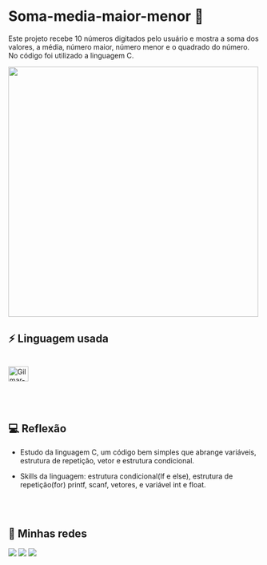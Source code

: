 # Soma-media-maior-menor 🔴
Este projeto recebe 10 números digitados pelo usuário e mostra a soma dos valores, a média, número maior, número menor e o quadrado do número. No código foi utilizado a linguagem C. 

[<img height="500" src="img/Numeropar.gif">](https://github.com/Arqgilmar/N-mero-Par-em-C/tree/main/img) 


## ⚡ Linguagem usada

<div style="display: inline_block"><br>
 <img align="center" alt="Gilmar-C" height="30" width="40" src="https://cdn.jsdelivr.net/gh/devicons/devicon/icons/c/c-original.svg" />
</div>

<br>
<br>
<br>

## 💻 Reflexão

- Estudo da linguagem C, um código bem simples que abrange variáveis, estrutura de repetição, vetor e estrutura condicional.

- Skills da linguagem: estrutura condicional(If e else), estrutura de repetição(for) printf, scanf, vetores,  e variável int e float.

<br>
<br>

## 📸 Minhas redes

<a href= "arquitetogilmarjr@gmail.com"> <img src="https://img.shields.io/badge/Gmail-D14836?style=for-the-badge&logo=gmail&logoColor=white" target="_blank"></a>
<a href= "https://www.linkedin.com/in/arquitetogilmarjr"> <img src="https://img.shields.io/badge/LinkedIn-0077B5?style=for-the-badge&logo=linkedin&logoColor=white" target="_blank"></a>
<a href= "https://www.instagram.com/arquiteto_gilmar/"> <img src="https://img.shields.io/badge/Instagram-E4405F?style=for-the-badge&logo=instagram&logoColor=white" target="_blank"></a>
